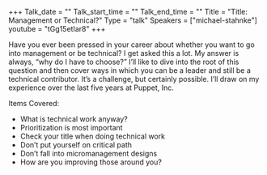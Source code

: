 +++
Talk_date = ""
Talk_start_time = ""
Talk_end_time = ""
Title = "Title: Management or Technical?"
Type = "talk"
Speakers = ["michael-stahnke"]
youtube = "tGg15etIar8"
+++

Have you ever been pressed in your career about whether you want to go into management or be technical? I get asked this a lot. My answer is always, “why do I have to choose?” I’ll like to dive into the root of this question and then cover ways in which you can be a leader and still be a technical contributor. It’s a challenge, but certainly possible. I’ll draw on my experience over the last five years at Puppet, Inc.

Items Covered:

* What is technical work anyway?
* Prioritization is most important
* Check your title when doing technical work
* Don’t put yourself on critical path
* Don’t fall into micromanagement designs
* How are you improving those around you?

